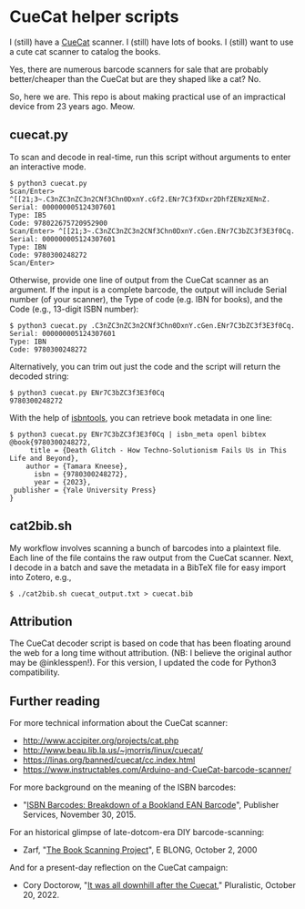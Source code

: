 # CueCat helper scripts

I (still) have a [CueCat](https://en.wikipedia.org/wiki/CueCat) scanner. I (still) have lots of books. I (still) want to use a cute cat scanner to catalog the books.

Yes, there are numerous barcode scanners for sale that are probably better/cheaper than the CueCat but are they shaped like a cat? No. 

So, here we are. This repo is about making practical use of an impractical device from 23 years ago. Meow.

## cuecat.py

To scan and decode in real-time, run this script without arguments to enter an interactive mode.

```
$ python3 cuecat.py
Scan/Enter> ^[[21;3~.C3nZC3nZC3n2CNf3Chn0DxnY.cGf2.ENr7C3fXDxr2DhfZENzXENnZ.
Serial: 000000005124307601
Type: IB5
Code: 978022675720952900
Scan/Enter> ^[[21;3~.C3nZC3nZC3n2CNf3Chn0DxnY.cGen.ENr7C3bZC3f3E3f0Cq.
Serial: 000000005124307601
Type: IBN
Code: 9780300248272
Scan/Enter>
```

Otherwise, provide one line of output from the CueCat scanner as an argument. If the input is a complete barcode, the output will include Serial number (of your scanner), the Type of code (e.g. IBN for books), and the Code (e.g., 13-digit ISBN number):

```
$ python3 cuecat.py .C3nZC3nZC3n2CNf3Chn0DxnY.cGen.ENr7C3bZC3f3E3f0Cq.
Serial: 000000005124307601
Type: IBN
Code: 9780300248272
```

Alternatively, you can trim out just the code and the script will return the decoded string:

```
$ python3 cuecat.py ENr7C3bZC3f3E3f0Cq
9780300248272
```

With the help of [isbntools](https://github.com/xlcnd/isbntools), you can retrieve book metadata in one line:

```
$ python3 cuecat.py ENr7C3bZC3f3E3f0Cq | isbn_meta openl bibtex
@book{9780300248272,
     title = {Death Glitch - How Techno-Solutionism Fails Us in This Life and Beyond},
    author = {Tamara Kneese},
      isbn = {9780300248272},
      year = {2023},
 publisher = {Yale University Press}
}
```

## cat2bib.sh

My workflow involves scanning a bunch of barcodes into a plaintext file. Each line of the file contains the raw output from the CueCat scanner. Next, I decode in a batch and save the metadata in a BibTeX file for easy import into Zotero, e.g.,

```
$ ./cat2bib.sh cuecat_output.txt > cuecat.bib
```

## Attribution

The CueCat decoder script is based on code that has been floating around the web for a long time without attribution. (NB: I believe the original author may be @inklesspen!). For this version, I updated the code for Python3 compatibility.

## Further reading

For more technical information about the CueCat scanner:
- http://www.accipiter.org/projects/cat.php
- http://www.beau.lib.la.us/~jmorris/linux/cuecat/
- https://linas.org/banned/cuecat/cc.index.html
- https://www.instructables.com/Arduino-and-CueCat-barcode-scanner/

For more background on the meaning of the ISBN barcodes:
- "[ISBN Barcodes: Breakdown of a Bookland EAN Barcode](https://www.isbn-us.com/isbn-barcodes-breakdown-bookland-ean-barcode/)", Publisher Services, November 30, 2015.

For an historical glimpse of late-dotcom-era DIY barcode-scanning:
- Zarf, "[The Book Scanning Project](https://www.eblong.com/zarf/bookscan/index.html)", E BLONG, October 2, 2000

And for a present-day reflection on the CueCat campaign:
- Cory Doctorow, "[It was all downhill after the Cuecat](https://pluralistic.net/2022/10/20/benevolent-dictators/#felony-contempt-of-business-model)," Pluralistic, October 20, 2022.
